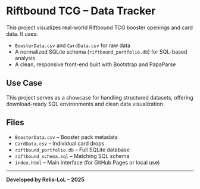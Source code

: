# Riftbound TCG – Data Tracker

This project visualizes real-world Riftbound TCG booster openings and card data. It uses:

- `BoosterData.csv` and `CardData.csv` for raw data
- A normalized SQLite schema (`riftbound_portfolio.db`) for SQL-based analysis
- A clean, responsive front-end built with Bootstrap and PapaParse

## Use Case

This project serves as a showcase for handling structured datasets, offering download-ready SQL environments and clean data visualization.

## Files

- `BoosterData.csv` – Booster pack metadata
- `CardData.csv` – Individual card drops
- `riftbound_portfolio.db` – Full SQLite database
- `riftbound_schema.sql` – Matching SQL schema
- `index.html` – Main interface (for GitHub Pages or local use)

---

**Developed by Relis-LoL – 2025**
